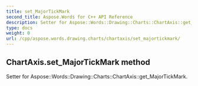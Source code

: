 ```yaml
---
title: set_MajorTickMark
second_title: Aspose.Words for C++ API Reference
description: Setter for Aspose::Words::Drawing::Charts::ChartAxis::get_MajorTickMark. 
type: docs
weight: 0
url: /cpp/aspose.words.drawing.charts/chartaxis/set_majortickmark/
---
```

## ChartAxis.set_MajorTickMark method


Setter for Aspose::Words::Drawing::Charts::ChartAxis::get_MajorTickMark. 

